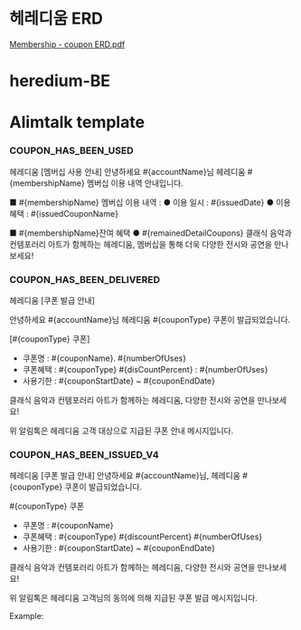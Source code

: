 # 헤레디움 ERD
[Membership - coupon ERD.pdf](https://github.com/user-attachments/files/19808735/Membership.-.coupon.ERD.pdf)

# heredium-BE

# Alimtalk template

### COUPON_HAS_BEEN_USED

헤레디움
[멤버십 사용 안내] 안녕하세요 #{accountName}님 헤레디움 #{membershipName} 멤버십 이용 내역 안내입니다.

■ #{membershipName} 멤버십 이용 내역 :
● 이용 일시 : #{issuedDate}
● 이용 혜택 : #{issuedCouponName}

■ #{membershipName}잔여 혜택
● #{remainedDetailCoupons}
클래식 음악과 컨템포러리 아트가 함께하는 헤레디움, 멤버십을 통해 더욱 다양한 전시와 공연을 만나보세요!

### COUPON_HAS_BEEN_DELIVERED

헤레디움 [쿠폰 발급 안내]

안녕하세요 #{accountName}님
헤레디움 #{couponType} 쿠폰이 발급되었습니다.

[#{couponType} 쿠폰]

- 쿠폰명 : #{couponName}. #{numberOfUses}
- 쿠폰혜택 : #{couponType} #{disCountPercent} : #{numberOfUses}
- 사용기한 : #{couponStartDate} ~ #{couponEndDate}

클래식 음악과 컨템포러리 아트가 함께하는 헤레디움, 다양한 전시와 공연을 만나보세요!

위 알림톡은 헤레디움 고객 대상으로 지급된 쿠폰 안내 메시지입니다.

### COUPON_HAS_BEEN_ISSUED_V4

헤레디움
[쿠폰 발급 안내]
안녕하세요 #{accountName}님, 헤레디움 #{couponType} 쿠폰이 발급되었습니다.

#{couponType} 쿠폰

- 쿠폰명 : #{couponName}
- 쿠폰혜택 : #{couponType} #{discountPercent} #{numberOfUses}
- 사용기한 : #{couponStartDate} ~ #{couponEndDate}

클래식 음악과 컨템포러리 아트가 함께하는 헤레디움, 다양한 전시와 공연을 만나보세요!

위 알림톡은 헤레디움 고객님의 동의에 의해 지급된 쿠폰 발급 메시지입니다.

Example:

[//]: # "헤레디움"
[//]: # "[쿠폰 발급 안내]"
[//]: # "안녕하세요 김예람님, 헤레디움 커피 쿠폰이 발급되었습니다."
[//]: # "[커피 쿠폰]"
[//]: # "- 쿠폰명 : [설정한 쿠폰명]"
[//]: # "- 쿠폰혜택 : [종류] [할인율] [횟수]"
[//]: # "- 사용기한 : yyyy-mm-dd ~ yyyy-mm-dd"
[//]: # "클래식 음악과 컨템포러리 아트가 함께하는 헤레디움, 다양한 전시와 공연을 만나보세요!"
[//]: # "위 알림톡은 헤레디움 고객님의 동의에 의해 지급된 쿠폰 발급 메시지입니다."
